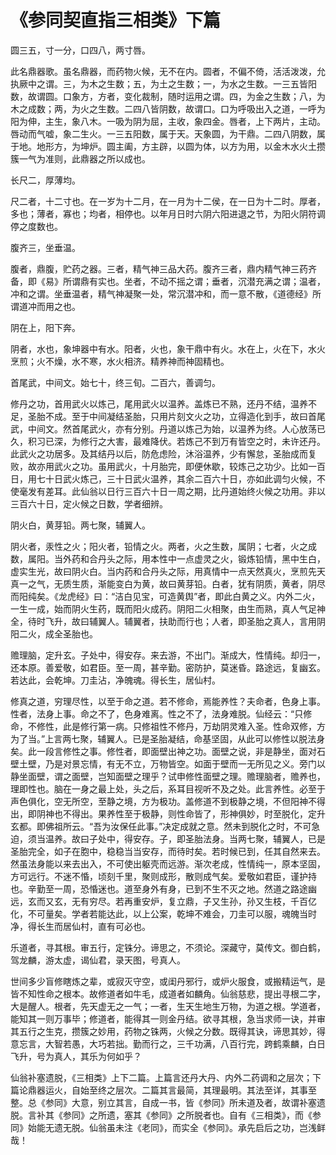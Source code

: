 # 《参同契直指三相类》下篇

圆三五，寸一分，口四八，两寸唇。

此名鼎器歌。虽名鼎器，而药物火候，无不在内。圆者，不偏不倚，活活泼泼，允执厥中之谓。三，为木之生数；五，为土之生数；一，为水之生数。一三五皆阳数，故谓圆。口象方，方者，变化裁制，随时运用之谓。四，为金之生数；八，为木之成数；两，为火之生数。二四八皆阴数，故谓口。口为呼吸出入之道，一呼为阳为伸，主生，象八木。一吸为阴为屈，主收，象四金。唇者，上下两片，主动。唇动而气嘘，象二生火。一三五阳数，属于天。天象圆，为干鼎。二四八阴数，属于地。地形方，为坤炉。圆主阖，方主辟，以圆为体，以方为用，以金木水火土攒簇一气为准则，此鼎器之所以成也。

长尺二，厚薄均。

尺二者，十二寸也。在一岁为十二月，在一月为十二侯，在一日为十二时。厚者，多也；薄者，寡也；均者，相停也。以年月日时六阴六阳进退之节，为阳火阴符调停之度数也。

腹齐三，坐垂温。

腹者，鼎腹，贮药之器。三者，精气神三品大药。腹齐三者，鼎内精气神三药齐备，即《易》所谓鼎有实也。坐者，不动不摇之谓；垂者，沉潜充满之谓；温者，冲和之谓。坐垂温者，精气神凝聚一处，常沉潜冲和，而一意不散，《道德经》所谓道冲而用之也。

阴在上，阳下奔。

阴者，水也，象坤器中有水。阳者，火也，象干鼎中有火。水在上，火在下，水火烹煎；火不燥，水不寒，水火相济。精养神而神固精也。

首尾武，中间文。始七十，终三旬。二百六，善调匀。

修丹之功，首用武火以炼己，尾用武火以温养。盖炼已不熟，还丹不结，温养不足，圣胎不成。至于中间凝结圣胎，只用片刻文火之功，立得造化到手，故曰首尾武，中间文。然首尾武火，亦有分别。丹道以炼己为始，以温养为终。人心放荡已久，积习已深，为修行之大害，最难降伏。若炼己不到万有皆空之时，未许还丹。此武火之功居多。及其结丹以后，防危虑险，沐浴温养，少有懈怠，圣胎成而复败，故亦用武火之功。虽用武火，十月胎完，即便休歇，较炼己之功少。比如一百日，用七十日武火炼己，三十日武火温养，其余二百六十日，亦如此调匀火候，不使毫发有差耳。此仙翁以日行三百六十日一周之期，比丹道始终火候之功用。非以三百六十日，定火候之日数，学者细辨。

阴火白，黄芽铅。两七聚，辅翼人。

阴火者，汞性之火；阳火者，铅情之火。两者，火之生数，属阴；七者，火之成数，属阳。当外药和合丹头之际，用本性中一点虚灵之火，锻炼铅情，黑中生白，虚实生光，故曰阴火白。当内药和合丹头之际，用真情中一点天然真火，烹煎先天真一之气，无质生质，渐能变白为黄，故曰黄芽铅。白者，犹有阴质，黄者，阴尽而阳纯矣。《龙虎经》曰：“洁白见宝，可造黄舆”者，即此白黄之义。内外二火，一生一成，始而阴火生药，既而阳火成药。阴阳二火相聚，由生而熟，真人气足神全，待时飞升，故曰辅翼人。辅翼者，扶助而行也；人者，即圣胎之真人，言用阴阳二火，成全圣胎也。

赡理脑，定升玄。子处中，得安存。来去游，不出门。渐成大，性情纯。却归一，还本原。善爱敬，如君臣。至一周，甚辛勤。密防护，莫迷昏。路途远，复幽玄。若达此，会乾坤。刀圭沾，净魄魂。得长生，居仙村。

修真之道，穷理尽性，以至于命之道。若不修命，焉能养性？夫命者，色身上事。性者，法身上事。命之不了，色身难离。性之不了，法身难脱。仙经云：“只修命，不修性，此是修行第一病。只修祖性不修丹，万劫阴灵难入圣。性命双修，方为了当。”上言两七聚，辅翼人。已是圣胎凝结，命基坚固，从此可以修性以脱法身矣。此一段言修性之事。修性者，即面壁出神之功。面壁之说，非是静坐，面对石壁土壁，乃是对景忘情，有无不立，万物皆空。如面于壁而一无所见之义。旁门以静坐面壁，谓之面壁，岂知面壁之理乎？试申修性面壁之理。赡理脑者，赡养也，理即性也。脑在一身之最上处，头之后，系耳目视听不及之处。此言养性。必至于声色俱化，空无所空，至静之境，方为极功。盖修道不到极静之境，不但阳神不得出，即阴神也不得出。果养性至于极静，则性命皆了，形神俱妙，时至脱化，定升玄都。即佛祖所云。“吾为汝保任此事。”决定成就之意。然未到脱化之时，不可急迫，须当温养。故曰子处中，得安存。子，即圣胎法身。当两七聚，辅翼人，已是圣胎完全，如子在胞中，稳稳当当安存，而待时矣。若时候已到，任其自然来去。然虽法身能以来去出入，不可使出躯壳而远游。渐次老成，性情纯一，原本坚固，方可远行。不迷不惛，顷刻千里，聚则成形，散则成气矣。爱敬如君臣，谨护持也。辛勤至一周，恐惛迷也。道至身外有身，已到不生不灭之地。然道之路途幽远，玄而又玄，无有穷尽。若再重安炉，复立鼎，子又生孙，孙又生枝，千百亿化，不可量矣。学者若能达此，以上公案，乾坤不难会，刀圭可以服，魂魄当时净，得长生而居仙村，直有可必也。

乐道者，寻其根。审五行，定铢分。谛思之，不须论。深藏守，莫传文。御白鹤，驾龙麟，游太虚，谒仙君，录天图，号真人。

世间多少盲修瞎炼之辈，或寂灭守空，或闺丹邪行，或炉火服食，或搬精运气，是皆不知性命之根本。故修道者如牛毛，成道者如麟角。仙翁慈悲，提出寻根二字，大是醒人。根者，先天虚无之一气；一者，生天生地生万物，为道之根。学道者，能知其一则万事毕；修道者，能得其一则金丹结。欲寻其根，急当求师一诀，并审其五行之生克，攒簇之妙用，药物之铢两，火候之分数。既得其诀，谛思其妙，得意忘言，大智若愚，大巧若拙。勤而行之，三千功满，八百行完，跨鹤乘麟，白日飞升，号为真人，其乐为何如乎？

仙翁补塞遗脱，《三相类》上下二篇。上篇言还丹大丹、内外二药调和之层次；下篇论鼎器运火，自始至终之层次。二篇其言最简，其理最明。其法至详，其事至整。总《参同》大意，别立其言，自成一书，皆《参同》所未道及者，故谓补塞遗脱。言补其《参同》之所遗，塞其《参同》之所脱者也。自有《三相类》，而《参同》始能无遗无脱。仙翁虽未注《老同》，而实全《参同》。承先启后之功，岂浅鲜哉！
